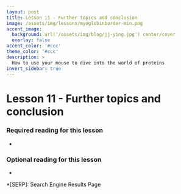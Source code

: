 ```yaml
---
layout: post
title: Lesson 11 - Further topics and conclusion
image: /assets/img/lessons/myoglobinborder-min.png
accent_image: 
  background: url('/assets/img/blog/jj-ying.jpg') center/cover
  overlay: false
accent_color: '#ccc'
theme_color: '#ccc'
description: >
  How to use your mouse to dive into the world of proteins
invert_sidebar: true
---
```


# Lesson 11 - Further topics and conclusion

### Required reading for this lesson
- 

### Optional reading for this lesson
- 





*[SERP]: Search Engine Results Page
